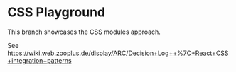 # CSS Playground

This branch showcases the CSS modules approach. 

See https://wiki.web.zooplus.de/display/ARC/Decision+Log++%7C+React+CSS+integration+patterns
